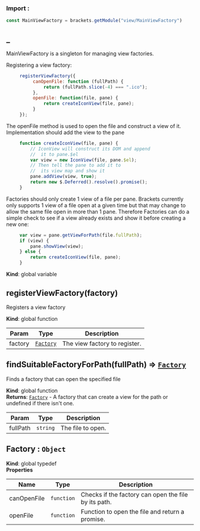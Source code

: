 ### Import :
```js
const MainViewFactory = brackets.getModule("view/MainViewFactory")
```

<a name="_"></a>

## \_
MainViewFactory is a singleton for managing view factories.Registering a view factory:```js     registerViewFactory({          canOpenFile: function (fullPath) {              return (fullPath.slice(-4) === ".ico");          },          openFile: function(file, pane) {              return createIconView(file, pane);          }     });``` The openFile method is used to open the file and construct a view of it.  Implementation should add the view to the pane```js     function createIconView(file, pane) {         // IconView will construct its DOM and append         //  it to pane.$el         var view = new IconView(file, pane.$el);         // Then tell the pane to add it to         //  its view map and show it         pane.addView(view, true);         return new $.Deferred().resolve().promise();     }``` Factories should only create 1 view of a file per pane.  Brackets currently only supports 1 view of a file open at a given time but that may change to allow the same file open in more than 1 pane. Therefore Factories can do a simple check to see if a view already exists and show it before creating a new one:```js     var view = pane.getViewForPath(file.fullPath);     if (view) {         pane.showView(view);     } else {         return createIconView(file, pane);     }```

**Kind**: global variable  
<a name="registerViewFactory"></a>

## registerViewFactory(factory)
Registers a view factory

**Kind**: global function  

| Param | Type | Description |
| --- | --- | --- |
| factory | [<code>Factory</code>](#Factory) | The view factory to register. |

<a name="findSuitableFactoryForPath"></a>

## findSuitableFactoryForPath(fullPath) ⇒ [<code>Factory</code>](#Factory)
Finds a factory that can open the specified file

**Kind**: global function  
**Returns**: [<code>Factory</code>](#Factory) - A factory that can create a view for the path or undefined if there isn't one.  

| Param | Type | Description |
| --- | --- | --- |
| fullPath | <code>string</code> | The file to open. |

<a name="Factory"></a>

## Factory : <code>Object</code>
**Kind**: global typedef  
**Properties**

| Name | Type | Description |
| --- | --- | --- |
| canOpenFile | <code>function</code> | Checks if the factory can open the file by its path. |
| openFile | <code>function</code> | Function to open the file and return a promise. |

